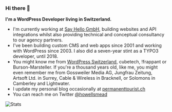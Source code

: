 ### Hi there 👋

**I'm a WordPress Developer living in Switzerland.**

- I'm currently working at [Say Hello GmbH](https://sayhello.ch/), building websites and API integrations whilst also providing technical and conceptual consultancy to our agency partners.
- I've been building custom CMS and web apps since 2001 and working with WordPress since 2003. I also did a seven-year stint as a TYPO3 developer, until 2018.
- You might know me from [WordPress Switzerland](https://github.com/wpswitzerland), cubetech, !frappant or Burson-Marsteller. If you're a thousand years old, like me, you might even remember me from Gossweiler Media AG, Jungfrau Zeitung, Artsoft Ltd. in Surrey, Cable & Wireless in Bracknell, or Solomons in Camberley and Lightwater.
- I update my personal blog occasionally at [permanenttourist.ch](https://permanenttourist.ch)
- You can reach me on Twitter [@howellsmead](https://twitter.com/howellsmead)

![Stats](https://github-readme-stats.vercel.app/api?username=markhowellsmead&show_icons=true&theme=graywhite)
